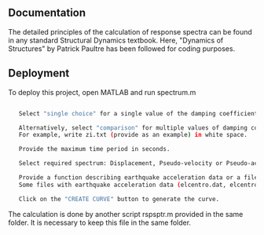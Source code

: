 ## Documentation

The detailed principles of the calculation of response spectra can be found in any standard Structural Dynamics textbook. 
Here, "Dynamics of Structures" by Patrick Paultre has been followed for coding purposes. 

## Deployment

To deploy this project, open MATLAB and run spectrum.m

```bash

   Select "single choice" for a single value of the damping coefficient and provide the value in the white space. 

   Alternatively, select "comparison" for multiple values of damping coefficients and provide a filename with values.
   For example, write zi.txt (provide as an example) in white space.  

   Provide the maximum time period in seconds.

   Select required spectrum: Displacement, Pseudo-velocity or Pseudo-acceleration.

   Provide a function describing earthquake acceleration data or a filename.
   Some files with earthquake acceleration data (elcentro.dat, elcentro_EW.dat, elcentro_NS.dat, elcentro_UP.dat) have been provided in the folder. 

   Click on the "CREATE CURVE" button to generate the curve. 
```

The calculation is done by another script rspsptr.m provided in the same folder. It is necessary to keep this file in the same folder. 
